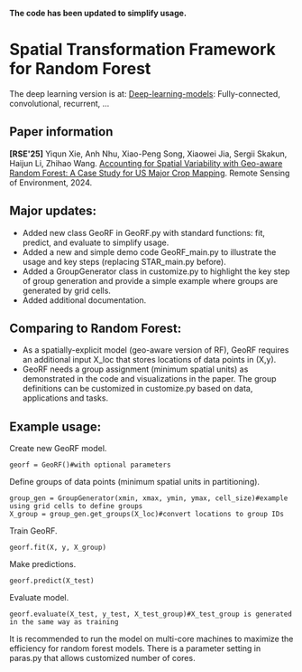 **The code has been updated to simplify usage.**

# Spatial Transformation Framework for Random Forest
The deep learning version is at: [Deep-learning-models](/Deep-learning-models): Fully-connected, convolutional, recurrent, ...

## Paper information
**[RSE'25]** Yiqun Xie, Anh Nhu, Xiao-Peng Song, Xiaowei Jia, Sergii Skakun, Haijun Li, Zhihao Wang. [Accounting for Spatial Variability with Geo-aware Random Forest: A Case Study for US Major Crop Mapping](https://www.sciencedirect.com/science/article/abs/pii/S0034425724006114). Remote Sensing of Environment, 2024.

## Major updates:
- Added new class GeoRF in GeoRF.py with standard functions: fit, predict, and evaluate to simplify usage.
- Added a new and simple demo code GeoRF_main.py to illustrate the usage and key steps (replacing STAR_main.py before).
- Added a GroupGenerator class in customize.py to highlight the key step of group generation and provide a simple example where groups are generated by grid cells.
- Added additional documentation.

## Comparing to Random Forest:
- As a spatially-explicit model (geo-aware version of RF), GeoRF requires an additional input X_loc that stores locations of data points in (X,y).
- GeoRF needs a group assignment (minimum spatial units) as demonstrated in the code and visualizations in the paper. The group definitions can be customized in customize.py based on data, applications and tasks.

## Example usage:
Create new GeoRF model.
```
georf = GeoRF()#with optional parameters
```
Define groups of data points (minimum spatial units in partitioning).
```
group_gen = GroupGenerator(xmin, xmax, ymin, ymax, cell_size)#example using grid cells to define groups
X_group = group_gen.get_groups(X_loc)#convert locations to group IDs
```
Train GeoRF.
```
georf.fit(X, y, X_group)
```
Make predictions.
```
georf.predict(X_test)
```
Evaluate model.
```
georf.evaluate(X_test, y_test, X_test_group)#X_test_group is generated in the same way as training
```

It is recommended to run the model on multi-core machines to maximize the efficiency for random forest models. There is a parameter setting in paras.py that allows customized number of cores.
